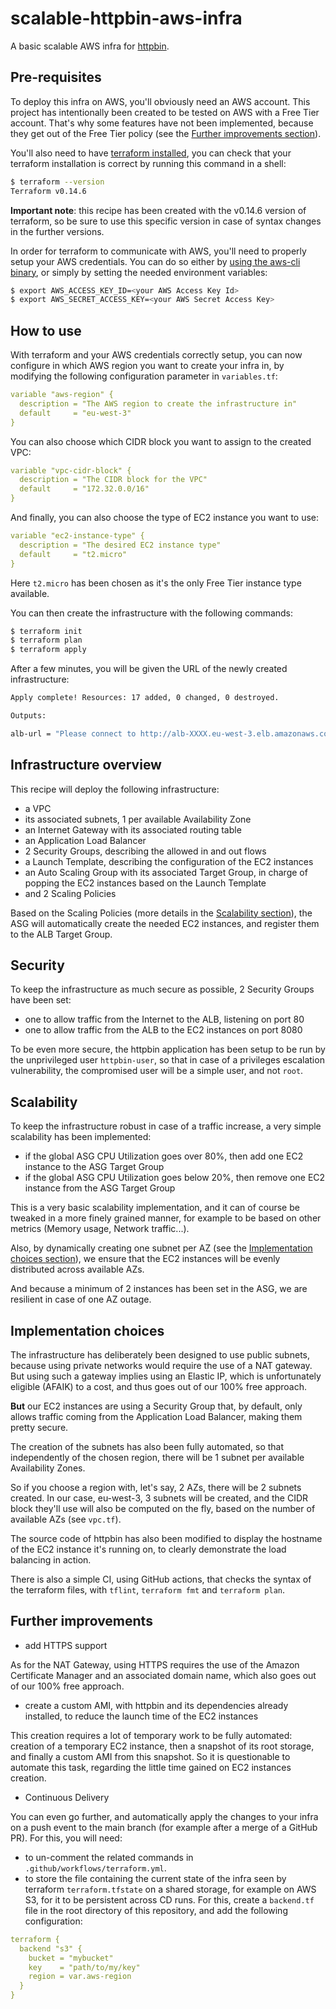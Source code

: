 # scalable-httpbin-aws-infra
A basic scalable AWS infra for [httpbin](https://github.com/postmanlabs/httpbin).

## Pre-requisites
To deploy this infra on AWS, you'll obviously need an AWS account.
This project has intentionally been created to be tested on AWS with a Free Tier account.
That's why some features have not been implemented, because they get out of the Free Tier policy (see the [Further improvements section](#further-improvements)).

You'll also need to have [terraform installed](https://learn.hashicorp.com/tutorials/terraform/install-cli?in=terraform/aws-get-started), you can check that your terraform installation is correct by running this command in a shell:
```bash
$ terraform --version
Terraform v0.14.6
```

**Important note**: this recipe has been created with the v0.14.6 version of terraform, so be sure to use this specific version in case of syntax changes in the further versions.

In order for terraform to communicate with AWS, you'll need to properly setup your AWS credentials.
You can do so either by [using the aws-cli binary](https://docs.aws.amazon.com/cli/latest/userguide/cli-configure-files.html), or simply by setting the needed environment variables:
```bash
$ export AWS_ACCESS_KEY_ID=<your AWS Access Key Id>
$ export AWS_SECRET_ACCESS_KEY=<your AWS Secret Access Key>
```

## How to use
With terraform and your AWS credentials correctly setup, you can now configure in which AWS region you want to create your infra in, by modifying the following configuration parameter in `variables.tf`:
```yaml
variable "aws-region" {
  description = "The AWS region to create the infrastructure in"
  default     = "eu-west-3"
}
```

You can also choose which CIDR block you want to assign to the created VPC:
```yaml
variable "vpc-cidr-block" {
  description = "The CIDR block for the VPC"
  default     = "172.32.0.0/16"
}
```

And finally, you can also choose the type of EC2 instance you want to use:
```yaml
variable "ec2-instance-type" {
  description = "The desired EC2 instance type"
  default     = "t2.micro"
}
```
Here `t2.micro` has been chosen as it's the only Free Tier instance type available.

You can then create the infrastructure with the following commands:
```bash
$ terraform init
$ terraform plan
$ terraform apply
```

After a few minutes, you will be given the URL of the newly created infrastructure:

```bash
Apply complete! Resources: 17 added, 0 changed, 0 destroyed.

Outputs:

alb-url = "Please connect to http://alb-XXXX.eu-west-3.elb.amazonaws.com/"
```

## Infrastructure overview
This recipe will deploy the following infrastructure:
- a VPC
- its associated subnets, 1 per available Availability Zone
- an Internet Gateway with its associated routing table
- an Application Load Balancer
- 2 Security Groups, describing the allowed in and out flows
- a Launch Template, describing the configuration of the EC2 instances
- an Auto Scaling Group with its associated Target Group, in charge of popping the EC2 instances based on the Launch Template
- and 2 Scaling Policies

Based on the Scaling Policies (more details in the [Scalability section](#scalability)), the ASG will automatically create the needed EC2 instances, and register them to the ALB Target Group.

## Security
To keep the infrastructure as much secure as possible, 2 Security Groups have been set:
- one to allow traffic from the Internet to the ALB, listening on port 80
- one to allow traffic from the ALB to the EC2 instances on port 8080

To be even more secure, the httpbin application has been setup to be run by the unprivileged user `httpbin-user`, so that in case of a privileges escalation vulnerability, the compromised user will be a simple user, and not `root`.

## Scalability
To keep the infrastructure robust in case of a traffic increase, a very simple scalability has been implemented:
- if the global ASG CPU Utilization goes over 80%, then add one EC2 instance to the ASG Target Group
- if the global ASG CPU Utilization goes below 20%, then remove one EC2 instance from the ASG Target Group

This is a very basic scalability implementation, and it can of course be tweaked in a more finely grained manner, for example to be based on other metrics (Memory usage, Network traffic...).

Also, by dynamically creating one subnet per AZ (see the [Implementation choices section](#implementation-choices)), we ensure that the EC2 instances will be evenly distributed across available AZs.

And because a minimum of 2 instances has been set in the ASG, we are resilient in case of one AZ outage.

## Implementation choices
The infrastructure has deliberately been designed to use public subnets, because using private networks would require the use of a NAT gateway.
But using such a gateway implies using an Elastic IP, which is unfortunately eligible (AFAIK) to a cost, and thus goes out of our 100% free approach.

**But** our EC2 instances are using a Security Group that, by default, only allows traffic coming from the Application Load Balancer, making them pretty secure.

The creation of the subnets has also been fully automated, so that independently of the chosen region, there will be 1 subnet per available Availability Zones.

So if you choose a region with, let's say, 2 AZs, there will be 2 subnets created.
In our case, eu-west-3, 3 subnets will be created, and the CIDR block they'll use will also be computed on the fly, based on the number of available AZs (see `vpc.tf`).

The source code of httpbin has also been modified to display the hostname of the EC2 instance it's running on, to clearly demonstrate the load balancing in action.

There is also a simple CI, using GitHub actions, that checks the syntax of the terraform files, with `tflint`, `terraform fmt` and `terraform plan`.

## Further improvements
- add HTTPS support

As for the NAT Gateway, using HTTPS requires the use of the Amazon Certificate Manager and an associated domain name, which also goes out of our 100% free approach.

- create a custom AMI, with httpbin and its dependencies already installed, to reduce the launch time of the EC2 instances

This creation requires a lot of temporary work to be fully automated: creation of a temporary EC2 instance, then a snapshot of its root storage, and finally a custom AMI from this snapshot.
So it is questionable to automate this task, regarding the little time gained on EC2 instances creation.

- Continuous Delivery

You can even go further, and automatically apply the changes to your infra on a push event to the main branch (for example after a merge of a GitHub PR).
For this, you will need:
  - to un-comment the related commands in `.github/workflows/terraform.yml`.
  - to store the file containing the current state of the infra seen by terraform `terraform.tfstate` on a shared storage, for example on AWS S3, for it to be persistent across CD runs. For this, create a `backend.tf` file in the root directory of this repository, and add the following configuration:
```yaml
terraform {
  backend "s3" {
    bucket = "mybucket"
    key    = "path/to/my/key"
    region = var.aws-region
  }
}
```
